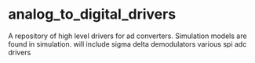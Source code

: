 # analog_to_digital_drivers
A repository of high level drivers for ad converters. Simulation models are found in simulation. will include sigma delta demodulators various spi adc drivers
